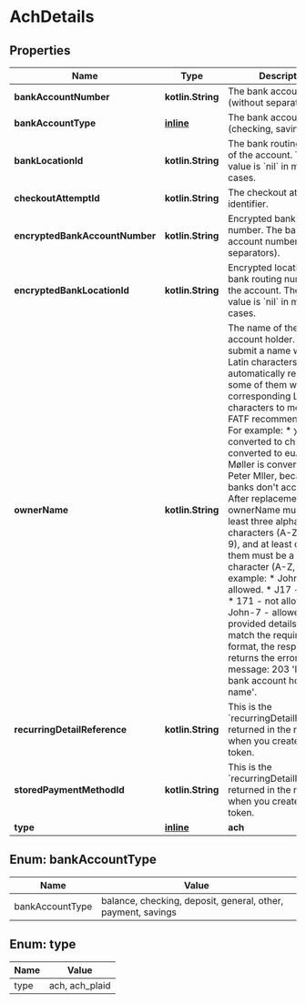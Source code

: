 
# AchDetails

## Properties
Name | Type | Description | Notes
------------ | ------------- | ------------- | -------------
**bankAccountNumber** | **kotlin.String** | The bank account number (without separators). | 
**bankAccountType** | [**inline**](#BankAccountType) | The bank account type (checking, savings...). |  [optional]
**bankLocationId** | **kotlin.String** | The bank routing number of the account. The field value is &#x60;nil&#x60; in most cases. |  [optional]
**checkoutAttemptId** | **kotlin.String** | The checkout attempt identifier. |  [optional]
**encryptedBankAccountNumber** | **kotlin.String** | Encrypted bank account number. The bank account number (without separators). |  [optional]
**encryptedBankLocationId** | **kotlin.String** | Encrypted location id. The bank routing number of the account. The field value is &#x60;nil&#x60; in most cases. |  [optional]
**ownerName** | **kotlin.String** | The name of the bank account holder. If you submit a name with non-Latin characters, we automatically replace some of them with corresponding Latin characters to meet the FATF recommendations. For example: * χ12 is converted to ch12. * üA is converted to euA. * Peter Møller is converted to Peter Mller, because banks don&#39;t accept &#39;ø&#39;. After replacement, the ownerName must have at least three alphanumeric characters (A-Z, a-z, 0-9), and at least one of them must be a valid Latin character (A-Z, a-z). For example: * John17 - allowed. * J17 - allowed. * 171 - not allowed. * John-7 - allowed. &gt; If provided details don&#39;t match the required format, the response returns the error message: 203 &#39;Invalid bank account holder name&#39;. |  [optional]
**recurringDetailReference** | **kotlin.String** | This is the &#x60;recurringDetailReference&#x60; returned in the response when you created the token. |  [optional]
**storedPaymentMethodId** | **kotlin.String** | This is the &#x60;recurringDetailReference&#x60; returned in the response when you created the token. |  [optional]
**type** | [**inline**](#Type) | **ach** |  [optional]


<a name="BankAccountType"></a>
## Enum: bankAccountType
Name | Value
---- | -----
bankAccountType | balance, checking, deposit, general, other, payment, savings


<a name="Type"></a>
## Enum: type
Name | Value
---- | -----
type | ach, ach_plaid



